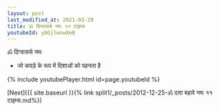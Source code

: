 ```yaml
---
layout: post
last_modified_at: 2021-03-29
title: ॐ दिग्वाससे नमः ११ टाइम्स
youtubeId: ybGjlwnwXe0
---
```

 
 
 ॐ दिग्वाससे नमः  
 
 -  जो कपड़े के रूप में दिशाओं को पहनता है 
 
  
 
  
 
 
 
 
 
 


{% include youtubePlayer.html id=page.youtubeId %}
 
[Next]({{ site.baseurl }}{% link  split1/_posts/2012-12-25-ॐ दसा बहावे नमः ११ टाइम्स.md%})
 
